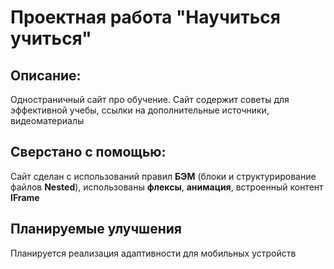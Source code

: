 # Проектная работа "Научиться учиться"

## Описание:
Одностраничный сайт про обучение. Сайт содержит советы для эффективной учебы, ссылки на дополнительные источники, видеоматериалы

## Сверстано с помощью:
Сайт сделан с использований правил **БЭМ** (блоки и структурирование файлов **Nested**), использованы **флексы**, **анимация**, встроенный контент **IFrame**

## Планируемые улучшения
Планируется реализация адаптивности для мобильных устройств